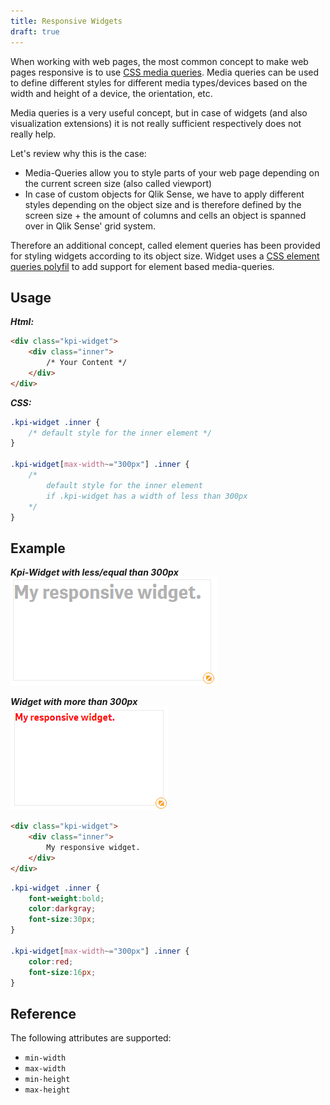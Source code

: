 ```yaml
---
title: Responsive Widgets
draft: true
---
```


When working with web pages, the most common concept to make web pages responsive is to use [CSS media queries](https://developer.mozilla.org/en-US/docs/Web/CSS/Media_Queries/Using_media_queries). 
Media queries can be used to define different styles for different media types/devices based on the width and height of a device, the orientation, etc.

Media queries is a very useful concept, but in case of widgets (and also visualization extensions) it is not really sufficient respectively does not really help.

Let's review why this is the case:

- Media-Queries allow you to style parts of your web page depending on the current screen size (also called viewport)
- In case of custom objects for Qlik Sense, we have to apply different styles depending on the object size and is therefore defined by the screen size + the amount of columns and cells an object is spanned over in Qlik Sense' grid system.
 
Therefore an additional concept, called element queries has been provided for styling widgets according to its object size. Widget uses a [CSS element queries polyfil](https://github.com/marcj/css-element-queries) to add support for element based media-queries.

## Usage

***Html:***  

```html
<div class="kpi-widget">
	<div class="inner">
	    /* Your Content */
	</div>
</div>
```

***CSS:***  

```css
.kpi-widget .inner {
	/* default style for the inner element */
}

.kpi-widget[max-width~="300px"] .inner {
	/* 	
		default style for the inner element 
		if .kpi-widget has a width of less than 300px 
	*/
}

```

## Example

***Kpi-Widget with less/equal than 300px***  
![](images/more-300px.png)


***Widget with more than 300px***  
![](images/less-300px.png)

```html
<div class="kpi-widget">
	<div class="inner">
		My responsive widget.
	</div>
</div>
```

```css
.kpi-widget .inner {
	font-weight:bold;
	color:darkgray;
	font-size:30px;
}

.kpi-widget[max-width~="300px"] .inner {
	color:red;
	font-size:16px;
}
```



## Reference

The following attributes are supported:

- `min-width`
- `max-width`
- `min-height`
- `max-height`
